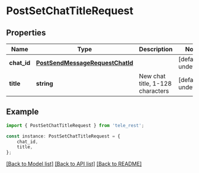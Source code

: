 # PostSetChatTitleRequest


## Properties

Name | Type | Description | Notes
------------ | ------------- | ------------- | -------------
**chat_id** | [**PostSendMessageRequestChatId**](PostSendMessageRequestChatId.md) |  | [default to undefined]
**title** | **string** | New chat title, 1-128 characters | [default to undefined]

## Example

```typescript
import { PostSetChatTitleRequest } from 'tele_rest';

const instance: PostSetChatTitleRequest = {
    chat_id,
    title,
};
```

[[Back to Model list]](../README.md#documentation-for-models) [[Back to API list]](../README.md#documentation-for-api-endpoints) [[Back to README]](../README.md)
